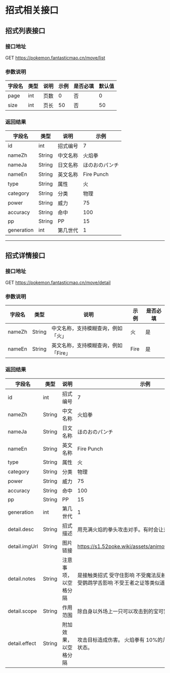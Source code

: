 # 招式相关接口

## 招式列表接口

### 接口地址

GET https://pokemon.fantasticmao.cn/move/list

### 参数说明

| 字段名 | 类型 | 说明 | 示例 | 是否必填 | 默认值 |
| ------ | ---- | ---- | ---- | -------- | ------ |
| page   | int  | 页数 | 0    | 否       | 0      |
| size   | int  | 页长 | 50   | 否       | 50     |

### 返回结果

| 字段名     | 类型   | 说明     | 示例           |
| ---------- | ------ | -------- | -------------- |
| id         | int    | 招式编号 | 7              |
| nameZh     | String | 中文名称 | 火焰拳         |
| nameJa     | String | 日文名称 | ほのおのパンチ |
| nameEn     | String | 英文名称 | Fire Punch     |
| type       | String | 属性     | 火             |
| category   | String | 分类     | 物理           |
| power      | String | 威力     | 75             |
| accuracy   | String | 命中     | 100            |
| pp         | String | PP       | 15             |
| generation | int    | 第几世代 | 1              |

---

## 招式详情接口

### 接口地址

GET https://pokemon.fantasticmao.cn/move/detail

### 参数说明

| 字段名 | 类型   | 说明                                 | 示例 | 是否必填 |
| ------ | ------ | ------------------------------------ | ---- | -------- |
| nameZh | String | 中文名称，支持模糊查询，例如「火」   | 火   | 是       |
| nameEn | String | 英文名称，支持模糊查询，例如「Fire」 | Fire | 是       |

### 返回结果

| 字段名        | 类型   | 说明                 | 示例                                                                                            |
| ------------- | ------ | -------------------- | ----------------------------------------------------------------------------------------------- |
| id            | int    | 招式编号             | 7                                                                                               |
| nameZh        | String | 中文名称             | 火焰拳                                                                                          |
| nameJa        | String | 日文名称             | ほのおのパンチ                                                                                  |
| nameEn        | String | 英文名称             | Fire Punch                                                                                      |
| type          | String | 属性                 | 火                                                                                              |
| category      | String | 分类                 | 物理                                                                                            |
| power         | String | 威力                 | 75                                                                                              |
| accuracy      | String | 命中                 | 100                                                                                             |
| pp            | String | PP                   | 15                                                                                              |
| generation    | int    | 第几世代             | 1                                                                                               |
| detail.desc   | String | 招式描述             | 用充满火焰的拳头攻击对手。有时会让对手陷入灼伤状态。                                            |
| detail.imgUrl | String | 图片链接             | https://s1.52poke.wiki/assets/animoves/AniMove007.gif                                           |
| detail.notes  | String | 注意事项，以空格分隔 | 是接触类招式 受守住影响 不受魔法反射影响 不可以被抢夺 受鹦鹉学舌影响 不受王者之证等类似道具影响 |
| detail.scope  | String | 作用范围             | 除自身以外场上一只可以攻击到的宝可梦                                                            |
| detail.effect | String | 附加效果，以空格分隔 | 攻击目标造成伤害。 火焰拳有 10%的几率使目标陷入灼伤状态。                                       |

